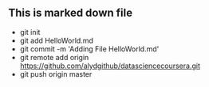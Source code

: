 ## This is marked down file

* git init
* git add HelloWorld.md
* git commit -m 'Adding File HelloWorld.md'
* git remote add origin https://github.com/alydgithub/datasciencecoursera.git
* git push origin master

